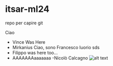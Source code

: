 # itsar-ml24
repo per capire git

Ciao

- Vince Was Here
- Mirkanius
Ciao, sono Francesco Iuorio sds
- Filippo was here too...
- AAAAAAAaaaaaaa -Nicolò Calcagno
![alt text](https://media.tenor.com/wMkBoSvYIh0AAAAj/pog-poggers.gif)
